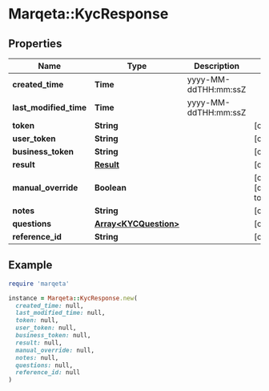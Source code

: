 # Marqeta::KycResponse

## Properties

| Name | Type | Description | Notes |
| ---- | ---- | ----------- | ----- |
| **created_time** | **Time** | yyyy-MM-ddTHH:mm:ssZ |  |
| **last_modified_time** | **Time** | yyyy-MM-ddTHH:mm:ssZ |  |
| **token** | **String** |  | [optional] |
| **user_token** | **String** |  | [optional] |
| **business_token** | **String** |  | [optional] |
| **result** | [**Result**](Result.md) |  | [optional] |
| **manual_override** | **Boolean** |  | [optional][default to false] |
| **notes** | **String** |  | [optional] |
| **questions** | [**Array&lt;KYCQuestion&gt;**](KYCQuestion.md) |  | [optional] |
| **reference_id** | **String** |  | [optional] |

## Example

```ruby
require 'marqeta'

instance = Marqeta::KycResponse.new(
  created_time: null,
  last_modified_time: null,
  token: null,
  user_token: null,
  business_token: null,
  result: null,
  manual_override: null,
  notes: null,
  questions: null,
  reference_id: null
)
```

